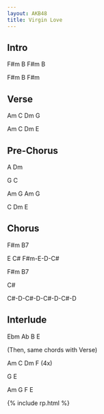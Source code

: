 ```yaml
---
layout: AKB48
title: Virgin Love
---
```

## Intro 
F#m B F#m B 

F#m B F#m 

## Verse 
Am C Dm G 

Am C Dm E 

## Pre-Chorus 
A Dm 

G C 

Am G Am G 

C Dm E 

## Chorus 
F#m B7 

E C# F#m-E-D-C# 

F#m B7 

C# 

C#-D-C#-D-C#-D-C#-D 

## Interlude 
Ebm Ab B E 

(Then, same chords with Verse) 

Am C Dm F (4x) 

G E 

Am G F E 

{% include rp.html %}
